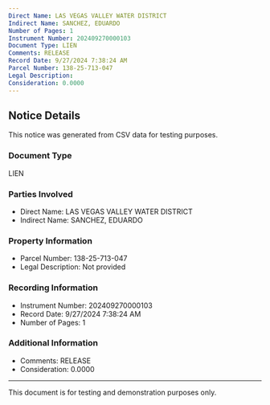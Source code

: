 ```yaml
---
Direct Name: LAS VEGAS VALLEY WATER DISTRICT
Indirect Name: SANCHEZ, EDUARDO
Number of Pages: 1
Instrument Number: 202409270000103
Document Type: LIEN
Comments: RELEASE
Record Date: 9/27/2024 7:38:24 AM
Parcel Number: 138-25-713-047
Legal Description: 
Consideration: 0.0000
---
```


## Notice Details

This notice was generated from CSV data for testing purposes.

### Document Type
LIEN

### Parties Involved
- Direct Name: LAS VEGAS VALLEY WATER DISTRICT
- Indirect Name: SANCHEZ, EDUARDO

### Property Information
- Parcel Number: 138-25-713-047
- Legal Description: Not provided

### Recording Information
- Instrument Number: 202409270000103
- Record Date: 9/27/2024 7:38:24 AM
- Number of Pages: 1

### Additional Information
- Comments: RELEASE
- Consideration: 0.0000

---

This document is for testing and demonstration purposes only.
